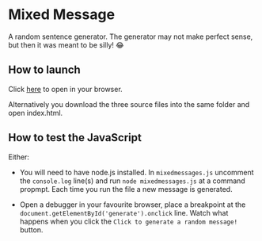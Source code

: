 # Mixed Message

A random sentence generator. The generator may not make perfect sense, but then it was meant to be silly! :joy:

## How to launch
Click [here](https://freddelaszlo.github.io/mixedmessages/) to open in your browser.

Alternatively you download the three source files into the same folder and open index.html.

## How to test the JavaScript
Either:
+ You will need to have node.js installed. In `mixedmessages.js` uncomment the `console.log` line(s) and run `node mixedmessages.js` at a command propmpt. Each time you run the file a new message is generated.
 
+ Open a debugger in your favourite browser, place a breakpoint at the `document.getElementById('generate').onclick` line. Watch what happens when you click the `Click to generate a random message!` button.
